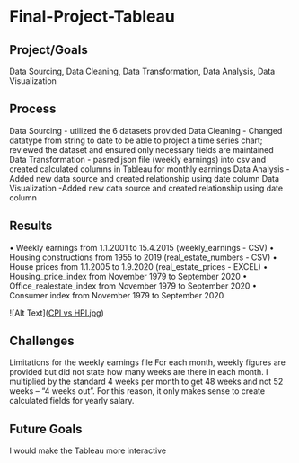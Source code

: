 # Final-Project-Tableau

## Project/Goals
Data Sourcing, Data Cleaning, Data Transformation, Data Analysis, Data Visualization

## Process
Data Sourcing - utilized the 6 datasets provided
Data Cleaning - Changed datatype from string to date to be able to project a time series chart; reviewed the dataset and ensured only necessary fields are maintained
Data Transformation - pasred json file (weekly earnings) into csv and created calculated columns in Tableau for monthly earnings
Data Analysis - Added new data source and created relationship using date column
Data Visualization -Added new data source and created relationship using date column

## Results
•	Weekly earnings from 1.1.2001 to 15.4.2015 (weekly_earnings - CSV)
•	Housing constructions from 1955 to 2019 (real_estate_numbers - CSV)
•	House prices from 1.1.2005 to 1.9.2020 (real_estate_prices - EXCEL)
•	Housing_price_index from November 1979 to September 2020
•	Office_realestate_index from November 1979 to September 2020
•	Consumer index from November 1979 to September 2020

![Alt Text]([CPI vs HPI.jpg](https://github.com/Sarah-Data/LHL-Data-Visualization-and-Dashboards-with-Tableau/blob/main/CPI%20vs%20HPI.jpg))


## Challenges 
Limitations for the weekly earnings file
For each month, weekly figures are provided but did not state how many weeks are there in each month. I multiplied by the standard 4 weeks per month to get 48 weeks and not 52 weeks – “4 weeks out”. For this reason, it only makes sense to create calculated fields for yearly salary. 

## Future Goals
I would make the Tableau more interactive
